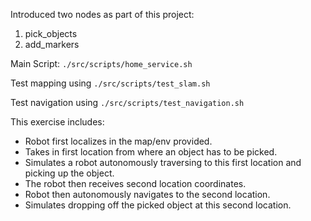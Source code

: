 Introduced two nodes as part of this project:
1. pick_objects
2. add_markers

Main Script:
```./src/scripts/home_service.sh```

Test mapping using 
```./src/scripts/test_slam.sh```

Test navigation using
```./src/scripts/test_navigation.sh```

This exercise includes:
* Robot first localizes in the map/env provided.
* Takes in first location from where an object has to be picked.
* Simulates a robot autonomously traversing to this first location and picking up the object.
* The robot then receives second location coordinates.
* Robot then autonomously navigates to the second location.
* Simulates dropping off the picked object at this second location.


